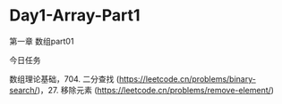 # Day1-Array-Part1
第一章  数组part01


 今日任务 

数组理论基础，704. 二分查找 (https://leetcode.cn/problems/binary-search/)，27. 移除元素 (https://leetcode.cn/problems/remove-element/)
